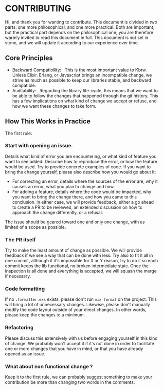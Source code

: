 # CONTRIBUTING

Hi, and thank you for wanting to contribute.
This document is divided in two parts: one more philosophical, and one more practical. Both are important, but the practical part depends on the philosophical one, you are therefore warmly invited to read this document in full.
This document is not set in stone, and we will update it according to our experience over time.

## Core Principles

* Backward Compatibility:
  This is the most important value to Kbrw. Unless Elixir, Erlang, or Javascript brings an incompatible change, we strive as much as possible to keep our libraries stable, and backward compatible.
* Auditability:
  Regarding the library life-cycle, this means that we want to be able to follow the changes that happened through the git history. This has a few implications on what kind of change we accept or refuse, and how we want these changes to take form.

## How This Works in Practice

The first rule:
### Start with opening an issue.

Details what kind of error you are encountering, or what kind of feature you want to see added.
Describe how to reproduce the error, or how the feature would be used. Try to provide concrete examples of code.
If you want to bring the change yourself, please also describe how you would go about it:
* For correcting an error, details where the sources of the error are, why it causes an error, what you plan to change and how.
* For adding a feature, details where the code would be impacted, why you want to bring the change there, and how you came to this conclusion.
In either case, we will provide feedback, either a go ahead to create a PR to be reviewed, an extended discussion on how to approach the change differently, or a refusal.

The issue should be geared toward one and only one change, with as limited of a scope as possible.

### The PR itself

Try to make the least amount of change as possible. We will provide feedback if we see a way that can be done with less. Try also to fit it all in one commit, although if it's impossible for X or Y reason, try to do it so each commit keeps the lib functional, no broken intermediate state.
Once the inspection is all done and everything is accepted, we will squash the merge if necessary.

### Code formatting

If no `.formatter.exs` exists, please don't run `mix format` on the project. This will bring a lot of unnecessary changes. Likewise, please don't manually modify the code layout outside of your direct changes.
In other words, please keep the changes to a minimum.

### Refactoring

Please discuss this extensively with us before engaging yourself in this kind of change. We probably won't accept it if it's not done in order to facilitate one or more changes that you have in mind, or that you have already opened as an issue.

### What about non functional change ?

Keep it to the first rule, we can probably suggest something to make your contribution be more than changing two words in the comments.
